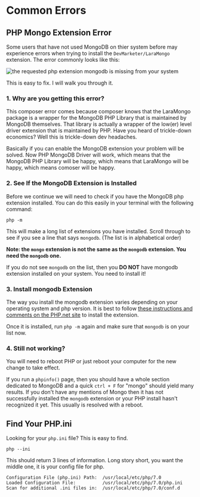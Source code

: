 # Common Errors

## PHP Mongo Extension Error

Some users that have not used MongoDB on thier system before may experience errors when trying to install the `DevMarketer/LaraMongo` extension. The error commonly looks like this:

![the requested php extension mongodb is missing from your system](https://user-images.githubusercontent.com/537329/31060511-720ca466-a6d2-11e7-8e2d-6d2e6d6bf3b3.png)

This is easy to fix. I will walk you through it.

### 1. Why are you getting this error?

This composer error comes because composer knows that the LaraMongo package is a wrapper for the MongoDB PHP Library that is maintained by MongoDB themselves. That library is actually a wrapper of the low(er) level driver extension that is maintained by PHP. Have you heard of trickle-down economics? Well this is trickle-down dev headaches.

Basically if you can enable the MongoDB extension your problem will be solved. Now PHP MongoDB Driver will work, which means that the MongoDB PHP Library will be happy, which means that LaraMongo will be happy, which means comoser will be happy.

### 2. See If the MongoDB Extension is Installed

Before we continue we will need to check if you have the MongoDB php extension installed. You can do this easily in your terminal with the following command:

    php -m

This will make a long list of extensions you have installed. Scroll through to see if you see a line that says `mongodb`. (The list is in alphabetical order)

**Note: the `mongo` extension is not the same as the `mongodb` extension. You need the `mongodb` one.**

If you do not see `mongodb` on the list, then you **DO NOT** have mongodb extension installed on your system. You need to install it!

### 3. Install mongodb Extension

The way you install the mongodb extension varies depending on your operating system and php version. It is best to follow [these instructions and comments on the PHP.net site](http://php.net/manual/en/mongodb.installation.php) to install the extension.

Once it is installed, run `php -m` again and make sure that `mongodb` is on your list now.

### 4. Still not working?

You will need to reboot PHP or just reboot your computer for the new change to take effect.

If you run a `phpinfo()` page, then you should have a whole section dedicated to MongoDB and a quick `ctrl + F` for "mongo" should yield many results. If you don't have any mentions of Mongo then it has not successfully installed the `mongodb` extension or your PHP install hasn't recognized it yet. This usually is resolved with a reboot.

## Find Your PHP.ini

Looking for your `php.ini` file? This is easy to find.

    php --ini

This should return 3 lines of information. Long story short, you want the middle one, it is your config file for php.

    Configuration File (php.ini) Path:  /usr/local/etc/php/7.0
    Loaded Configuration File:          /usr/local/etc/php/7.0/php.ini
    Scan for additional .ini files in:  /usr/local/etc/php/7.0/conf.d
